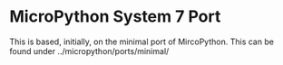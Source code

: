 # MicroPython System 7 Port
This is based, initially, on the minimal port of MircoPython. This can be found under ../micropython/ports/minimal/
